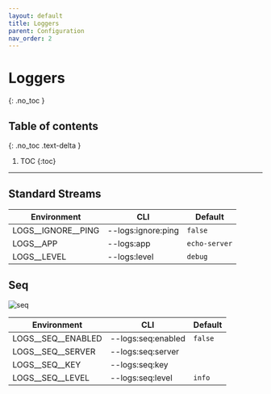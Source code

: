 ```yaml
---
layout: default
title: Loggers
parent: Configuration
nav_order: 2
---
```


# Loggers
{: .no_toc }

## Table of contents
{: .no_toc .text-delta }

1. TOC
{:toc}

---

## Standard Streams

| Environment                        | CLI                                | Default            |
|------------------------------------|------------------------------------|--------------------|
| LOGS__IGNORE__PING                 | --logs:ignore:ping                 | `false`            |
| LOGS__APP                          | --logs:app                         | `echo-server`      |
| LOGS__LEVEL                        | --logs:level                       | `debug`            |

## Seq

![seq](https://ealenn.github.io/Echo-Server/assets/images/seq.png)

| Environment                        | CLI                                | Default            |
|------------------------------------|------------------------------------|--------------------|
| LOGS__SEQ__ENABLED                 | --logs:seq:enabled                 | `false`            |
| LOGS__SEQ__SERVER                  | --logs:seq:server                  | ` `                |
| LOGS__SEQ__KEY                     | --logs:seq:key                     | ` `                |
| LOGS__SEQ__LEVEL                   | --logs:seq:level                   | `info`             |
